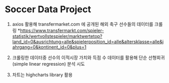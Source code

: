 # Soccer Data Project

1) axios 활용해 transfermarket.com 에 공개된 해외 축구 선수들의 데이터를 크롤링
*https://www.transfermarkt.com/spieler-statistik/wertvollstespieler/marktwertetop?land_id=0&ausrichtung=alle&spielerposition_id=alle&altersklasse=alle&jahrgang=0&kontinent_id=0&plus=1

2) 크롤링한 데이터중 선수의 이적시장 가치와 득점 수 데이터를 활용해 단순 선형회귀 (simple linear regression) 분석 시도

3) 차트는 highcharts library 활용
